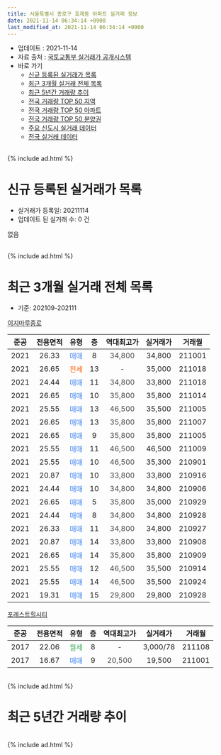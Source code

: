 ```yaml
---
title: 서울특별시 종로구 효제동 아파트 실거래 정보
date: 2021-11-14 06:34:14 +0900
last_modified_at: 2021-11-14 06:34:14 +0900
---
```


* 업데이트 : 2021-11-14
* 자료 출처 : [국토교통부 실거래가 공개시스템](http://rt.molit.go.kr)
* 바로 가기
    * [신규 등록된 실거래가 목록](#신규-등록된-실거래가-목록)
    * [최근 3개월 실거래 전체 목록](#최근-3개월-실거래-전체-목록)
    * [최근 5년간 거래량 추이](#최근-5년간-거래량-추이)
    * [전국 거래량 TOP 50 지역](https://inasie.github.io/apt-trade-info/최근-3개월-전국에서-가장-거래가-많이-발생한-지역)
    * [전국 거래량 TOP 50 아파트](https://inasie.github.io/apt-trade-info/최근-3개월-전국에서-가장-거래가-많이-발생한-아파트)
    * [전국 거래량 TOP 50 분양권](https://inasie.github.io/apt-trade-info/최근-3개월-전국에서-가장-거래가-많이-발생한-분양권)
    * [주요 신도시 실거래 데이터](https://inasie.github.io/apt-trade-info/주요-신도시)
    * [전국 실거래 데이터](https://inasie.github.io/apt-trade-info/전국)
<br>
{% include ad.html %}
<br>

# 신규 등록된 실거래가 목록
* 실거래가 등록일: 20211114
* 업데이트 된 실거래 수: 0 건

없음

<br>
{% include ad.html %}
<br>

# 최근 3개월 실거래 전체 목록
* 기준: 202109-202111


[이지마루종로](https://search.naver.com/search.naver?query=%EC%84%9C%EC%9A%B8%ED%8A%B9%EB%B3%84%EC%8B%9C+%EC%A2%85%EB%A1%9C%EA%B5%AC+%ED%9A%A8%EC%A0%9C%EB%8F%99+%EC%9D%B4%EC%A7%80%EB%A7%88%EB%A3%A8%EC%A2%85%EB%A1%9C)

|준공|전용면적|유형|층|역대최고가|실거래가|거래월|
|:---:|:---:|:---:|:---:|:---:|:---:|:---:|
|2021|26.33|<span style="color:#4285f3">매매</span>|8|<span style="color:#444444">34,800</span>|34,800|211001|
|2021|26.65|<span style="color:#ff5a00">전세</span>|13|<span style="color:#444444">-</span>|35,000|211018|
|2021|24.44|<span style="color:#4285f3">매매</span>|11|<span style="color:#444444">34,800</span>|33,800|211018|
|2021|26.65|<span style="color:#4285f3">매매</span>|10|<span style="color:#444444">35,800</span>|35,800|211014|
|2021|25.55|<span style="color:#4285f3">매매</span>|13|<span style="color:#444444">46,500</span>|35,500|211005|
|2021|26.65|<span style="color:#4285f3">매매</span>|13|<span style="color:#444444">35,800</span>|35,800|211007|
|2021|26.65|<span style="color:#4285f3">매매</span>|9|<span style="color:#444444">35,800</span>|35,800|211005|
|2021|25.55|<span style="color:#4285f3">매매</span>|11|<span style="color:#444444">46,500</span>|46,500|211009|
|2021|25.55|<span style="color:#4285f3">매매</span>|10|<span style="color:#444444">46,500</span>|35,300|210901|
|2021|20.87|<span style="color:#4285f3">매매</span>|10|<span style="color:#444444">33,800</span>|33,800|210916|
|2021|24.44|<span style="color:#4285f3">매매</span>|10|<span style="color:#444444">34,800</span>|34,800|210906|
|2021|26.65|<span style="color:#4285f3">매매</span>|5|<span style="color:#444444">35,800</span>|35,000|210929|
|2021|24.44|<span style="color:#4285f3">매매</span>|8|<span style="color:#444444">34,800</span>|34,800|210928|
|2021|26.33|<span style="color:#4285f3">매매</span>|11|<span style="color:#444444">34,800</span>|34,800|210927|
|2021|20.87|<span style="color:#4285f3">매매</span>|14|<span style="color:#444444">33,800</span>|33,800|210908|
|2021|26.65|<span style="color:#4285f3">매매</span>|14|<span style="color:#444444">35,800</span>|35,800|210909|
|2021|25.55|<span style="color:#4285f3">매매</span>|12|<span style="color:#444444">46,500</span>|35,500|210914|
|2021|25.55|<span style="color:#4285f3">매매</span>|14|<span style="color:#444444">46,500</span>|35,500|210924|
|2021|19.31|<span style="color:#4285f3">매매</span>|15|<span style="color:#444444">29,800</span>|29,800|210928|

[포레스트힐시티](https://search.naver.com/search.naver?query=%EC%84%9C%EC%9A%B8%ED%8A%B9%EB%B3%84%EC%8B%9C+%EC%A2%85%EB%A1%9C%EA%B5%AC+%ED%9A%A8%EC%A0%9C%EB%8F%99+%ED%8F%AC%EB%A0%88%EC%8A%A4%ED%8A%B8%ED%9E%90%EC%8B%9C%ED%8B%B0)

|준공|전용면적|유형|층|역대최고가|실거래가|거래월|
|:---:|:---:|:---:|:---:|:---:|:---:|:---:|
|2017|22.06|<span style="color:#34a853">월세</span>|8|<span style="color:#444444">-</span>|3,000/78|211108|
|2017|16.67|<span style="color:#4285f3">매매</span>|9|<span style="color:#444444">20,500</span>|19,500|211001|


<br>
{% include ad.html %}
<br>

# 최근 5년간 거래량 추이


<div style="width:100%;">
    <canvas id="deal_progress" height="200"></canvas>
</div>

<script>
new Chart(document.getElementById("deal_progress"), {
    type: 'line',
    data: {
        labels: ['201611','201612','201701','201702','201703','201704','201705','201706','201707','201708','201709','201710','201711','201712','201801','201802','201803','201804','201805','201806','201807','201808','201809','201810','201811','201812','201901','201902','201903','201904','201905','201906','201907','201908','201909','201910','201911','201912','202001','202002','202003','202004','202005','202006','202007','202008','202009','202010','202011','202012','202101','202102','202103','202104','202105','202106','202107','202108','202109','202110','202111'],
        datasets: [{
            label: '매매',
            pointRadius: 1,
            data: [0, 0, 0, 0, 0, 0, 0, 0, 1, 0, 0, 1, 0, 0, 1, 0, 0, 0, 0, 2, 1, 0, 0, 0, 3, 0, 3, 0, 0, 1, 0, 0, 0, 0, 0, 0, 0, 0, 1, 0, 0, 0, 2, 0, 1, 0, 0, 1, 0, 1, 0, 0, 1, 0, 0, 0, 0, 0, 11, 8, 0],
            borderColor: "rgba(255, 201, 14, 1)",
            backgroundColor: "rgba(255, 201, 14, 0.5)",
            fill: false,
            lineTension: 0
        },{
            label: '전월세',
            pointRadius: 1,
            data: [0, 0, 5, 13, 12, 8, 2, 1, 2, 1, 1, 0, 0, 3, 6, 3, 2, 1, 2, 0, 0, 0, 1, 1, 0, 5, 3, 3, 2, 2, 0, 1, 2, 0, 1, 3, 1, 1, 1, 2, 0, 0, 1, 0, 2, 0, 0, 0, 0, 1, 4, 4, 2, 0, 0, 2, 3, 0, 0, 1, 1],
            borderColor: "rgba(0, 141, 185, 1)",
            backgroundColor: "rgba(0, 141, 185, 0.5)",
            fill: false,
            lineTension: 0
        }
        ]
    },
    options: {
        responsive: true,
        title: {
            display: false
        },
        tooltips: {
            mode: 'index',
            intersect: false
        },
        hover: {
            mode: 'nearest',
            intersect: true
        },
        scales: {
            xAxes: [{
                display: true,
                scaleLabel: {
                    display: true,
                    labelString: '년/월'
                }
            }],
            yAxes: [{
                display: true,
                ticks: {
                    suggestedMin: 0,
                },
                scaleLabel: {
                    display: true,
                    labelString: '실거래 수'
                }
            }]
        }
    }
});

</script>


<br>
{% include ad.html %}
<br>

